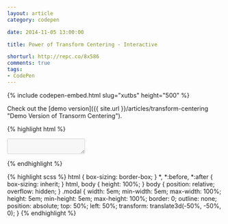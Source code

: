 ```yaml
---
layout: article
category: codepen

date: 2014-11-05 13:00:00

title: Power of Transform Centering - Interactive

shorturl: http://repc.co/8x586
comments: true
tags:
- CodePen
---
```


{% include codepen-embed.html slug="xutbs" height="500" %}

Check out the [demo version]({{ site.url }}/articles/transform-centering "Demo Version of Transorm Centering").

{% highlight html %}
<textarea class="modal" disabled></textarea>
{% endhighlight %}

{% highlight scss %}
html {
  box-sizing: border-box;
}
*, *:before, *:after {
  box-sizing: inherit;
}
html,
body {
  height: 100%;
}
body {
  position: relative;
  overflow: hidden;
}
.modal {
  width:     5em;
  min-width: 5em;
  max-width: 100%;
  height:     5em;
  min-height: 5em;
  max-height: 100%;
  border: 0;
  outline: none;
  position: absolute;
  top:  50%;
  left: 50%;
  transform: translate3d(-50%, -50%, 0);
}
{% endhighlight %}
